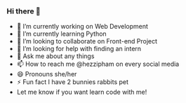 ### Hi there 👋



- 🔭 I’m currently working on Web Development 
- 🌱 I’m currently learning Python
- 👯 I’m looking to collaborate on Front-end Project
- 🤔 I’m looking for help with finding an intern
- 💬 Ask me about any things
- 📫 How to reach me @hezzipham on every social media
- 😄 Pronouns she/her
- ⚡ Fun fact I have 2 bunnies rabbits pet 
- Let me know if you want learn code with me! 
